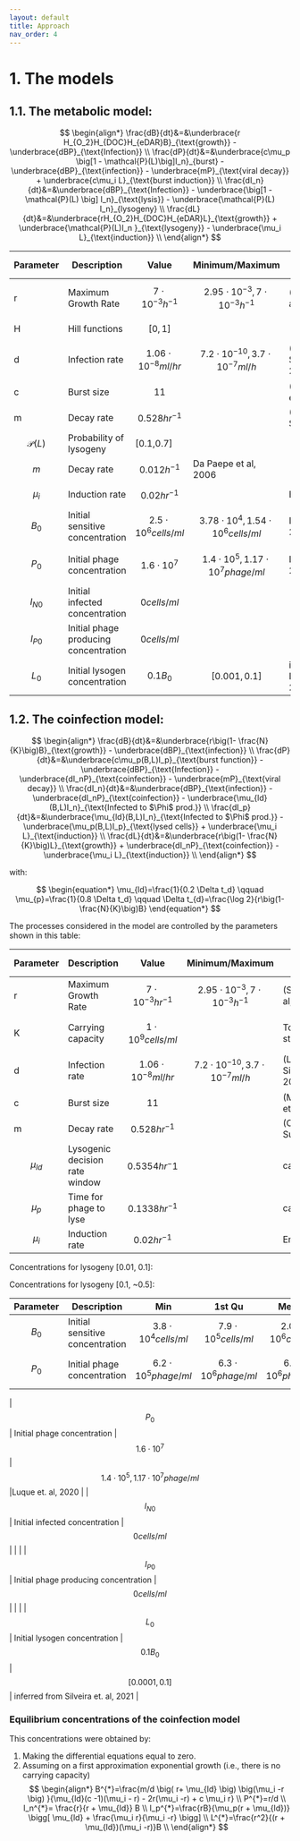 ```yaml
---
layout: default
title: Approach
nav_order: 4
---
```


# 1. The models

## 1.1. The metabolic model:

$$
\begin{align*}
\frac{dB}{dt}&=&\underbrace{r H_{O_2}H_{DOC}H_{eDAR}B}_{\text{growth}} -
\underbrace{dBP}_{\text{Infection}} \\      
\frac{dP}{dt}&=&\underbrace{c\mu_p \big[1 - \mathcal{P}(L)\big]I_n}_{burst} -
\underbrace{dBP}_{\text{infection}} - \underbrace{mP}_{\text{viral decay}} +
\underbrace{c\mu_i L}_{\text{burst induction}} \\ 
\frac{dI_n}{dt}&=&\underbrace{dBP}_{\text{Infection}} -
\underbrace{\big[1 -\mathcal{P}(L) \big] I_n}_{\text{lysis}} -
\underbrace{\mathcal{P}(L) I_n}_{lysogeny} \\ 
\frac{dL}{dt}&=&\underbrace{rH_{O_2}H_{DOC}H_{eDAR}L}_{\text{growth}} +
\underbrace{\mathcal{P}(L)I_n }_{\text{lysogeny}} -
\underbrace{\mu_i L}_{\text{induction}} \\
\end{align*}
$$



| Parameter | Description | Value| Minimum/Maximum | Source| Phage Species| Host|
| ------- | ----------- | ----------- | ----------- | ----------- | ----------- | ----------- |
| r | Maximum Growth Rate |$$7 \cdot 10^{-3} h^{-1}$$| $$2.95 \cdot 10^{-3}, 7 \cdot 10^{-3} h^{-1}$$ | (Silveira et. al, 2021)|  |             
| H | Hill functions      | $$[0,1]$$ |   | | | 
| d | Infection rate |$$1.06 \cdot 10^{-8} ml/hr$$| $$7.2 \cdot 10 ^{-10}, 3.7 \cdot 10^{-7} ml/h$$ |(Luque and Silveira, 2020)  | | |
| c | Burst size | $$11$$ | |(M.Middelboe et al.,2001) | Myoviridae | Vibrio sp. |
| m | Decay rate | $$0.528 hr^{-1}$$| |(C.A. Suttle,1994)   |Myoviridae |Vibrio sp. |
| $$\mathcal{P}(L)$$ | Probability of lysogeny | [0.1,0.7] |  |
| $$m$$ | Decay rate | $$0.012 h^{-1}$$| Da Paepe et al, 2006  | 
| $$\mu_i$$ | Induction rate |$$0.02 hr^{-1}$$| |Emily's thesis   | | |
| $$B_0$$ | Initial sensitive concentration | $$2.5 \cdot 10^6 cells/ml$$ | $$3.78 \cdot 10^{4}, 1.54 \cdot 10^{6}  cells/ml $$|  Luque et. al, 2020 |
| $$P_0$$ | Initial phage concentration |$$1.6 \cdot 10^7$$ | $$1.4 \cdot 10^{5}, 1.17 \cdot 10^{7} phage/ml $$ |Luque et. al, 2020 |
| $$I_{N0}$$ | Initial infected concentration | $$0 cells/ml $$| |  |
| $$I_{P0}$$ | Initial phage producing concentration | $$0 cells/ml $$| |  |
| $$L_0$$ | Initial lysogen concentration | $$0.1 B_0 $$| $$[0.001, 0.1]$$ | inferred from Luque et. al, 2020 |

## 1.2. The coinfection model:

$$
\begin{align*} 
   \frac{dB}{dt}&=&\underbrace{r\big(1- \frac{N}{K}\big)B}_{\text{growth}} -
   \underbrace{dBP}_{\text{infection}} \\
   \frac{dP}{dt}&=&\underbrace{c\mu_p(B,L)I_p}_{\text{burst function}} - \underbrace{dBP}_{\text{Infection}} - \underbrace{dI_nP}_{\text{coinfection}} - \underbrace{mP}_{\text{viral decay}} \\
   \frac{dI_n}{dt}&=&\underbrace{dBP}_{\text{infection}} - \underbrace{dI_nP}_{\text{coinfection}} - \underbrace{\mu_{ld}(B,L)I_n}_{\text{Infected to $\Phi$ prod.}} \\
   \frac{dI_p}{dt}&=&\underbrace{\mu_{ld}(B,L)I_n}_{\text{Infected to $\Phi$ prod.}} - \underbrace{\mu_p(B,L)I_p}_{\text{lysed cells}} + \underbrace{\mu_i L}_{\text{induction}} \\
   \frac{dL}{dt}&=&\underbrace{r\big(1- \frac{N}{K}\big)L}_{\text{growth}} + \underbrace{dI_nP}_{\text{coinfection}} - \underbrace{\mu_i L}_{\text{induction}} \\
\end{align*}
$$

with:

$$
\begin{equation*}
\mu_{ld}=\frac{1}{0.2 \Delta t_d} \qquad
\mu_{p}=\frac{1}{0.8 \Delta t_d} \qquad
\Delta t_{d}=\frac{\log 2}{r\big(1- \frac{N}{K}\big)B} 
\end{equation*}
$$


The processes considered in the model are controlled by the parameters shown in this table:

| Parameter | Description | Value| Minimum/Maximum | Source| Phage Species|Host|
| ------- | ----------- | ----------- | ----------- | ----------- | ----------- | ----------- |
| r | Maximum Growth Rate |$$7 \cdot 10^{-3} hr^{-1}$$| $$2.95 \cdot 10^{-3}, 7 \cdot 10^{-3} h^{-1}$$ | (Silveira et. al, 2021)|  |
| K | Carrying capacity |$$1 \cdot 10^9 cells/ml$$| |Toni's student  | | |
| d | Infection rate |$$1.06 \cdot 10^{-8} ml/hr$$| $$7.2 \cdot 10 ^{-10}, 3.7 \cdot 10^{-7} ml/h$$ |(Luque and Silveira, 2020)  | | |
| c | Burst size | $$11$$ | |(M.Middelboe et al.,2001) | Myoviridae | Vibrio sp. |
| m | Decay rate | $$0.528 hr^{-1}$$| |(C.A. Suttle,1994)   |Myoviridae |Vibrio sp. |
| $$\mu_{ld}$$ | Lysogenic decision rate window |$$0.5354 hr^-1$$ | |calculated   | | |
| $$\mu_{p}$$ | Time for phage to lyse |$$0.1338 hr^{-1}$$| |calculated   | | |
| $$\mu_i$$ | Induction rate |$$0.02 hr^{-1}$$| |Emily's thesis   | | |


Concentrations for lysogeny [0.01, 0.1]:

Concentrations for lysogeny [0.1, ~0.5]:

| Parameter | Description | Min | 1st Qu| Median| Mean| 3rd Qu| Max| Source| 
|-----------|-----------|-----------|-----------|-----------|-----------|-----------|-----------|-----------|
| $$B_0$$ | Initial sensitive concentration | $$3.8 \cdot 10^4 cells/ml$$ | $$7.9 \cdot 10^{5} cells/ml$$ | $$2.00 \cdot 10^{6}  cells/ml $$| $$2.5 \cdot 10^{6}  cells/ml $$| $$3.9 \cdot 10^{6}  cells/ml $$| $$6.7 \cdot 10^{6}  cells/ml $$|  Luque et. al, 2020 |
| $$P_0$$ | Initial phage concentration | $$6.2 \cdot 10^5 phage/ml$$ | $$6.3 \cdot 10^{6} phage/ml$$ | $$6.3 \cdot 10^{6}  phage/ml $$| $$1.3 \cdot 10^{7}  phage/ml $$| $$1.6 \cdot 10^{7}  phage/ml $$| $$2.5 \cdot 10^{7}  phage/ml $$|  Luque et. al, 2020 |

| $$P_0$$ | Initial phage concentration |$$1.6 \cdot 10^7$$ | $$1.4 \cdot 10^{5}, 1.17 \cdot 10^{7} phage/ml $$ |Luque et. al, 2020 |
| $$I_{N0}$$ | Initial infected concentration | $$0 cells/ml $$| |  |
| $$I_{P0}$$ | Initial phage producing concentration | $$0 cells/ml $$| |  |
| $$L_0$$ | Initial lysogen concentration | $$0.1 B_0 $$| $$[0.0001, 0.1]$$ | inferred from Silveira et. al, 2021 |

### Equilibrium concentrations of the coinfection model
This concentrations were obtained by:
1. Making the differential equations equal to zero.
2. Assuming on a first approximation exponential growth (i.e., there is no carrying capacity)
$$
\begin{align*}
B^{*}=\frac{m/d \big( r+ \mu_{ld} \big) \big(\mu_i -r \big) }{\mu_{ld}(c -1)(\mu_i - r) - 2r(\mu_i -r) + c \mu_i r} \\
P^{*}=r/d \\
I_n^{*}= \frac{r}{r + \mu_{ld}} B \\
I_p^{*}=\frac{rB}{\mu_p(r + \mu_{ld})} \bigg[ \mu_{ld} + \frac{\mu_i r}{\mu_i -r} \bigg] \\
L^{*}=\frac{r^2}{(r + \mu_{ld})(\mu_i -r)}B \\
\end{align*}
$$